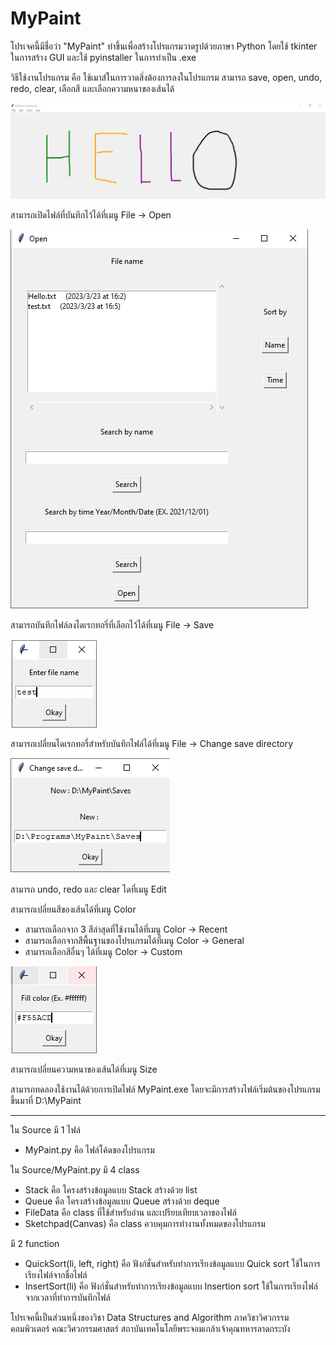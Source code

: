 # MyPaint
โปรเจคนี้มีชื่อว่า "MyPaint" ทำขึ้นเพื่อสร้างโปรแกรมวาดรูปด้วยภาษา Python โดยใช้ tkinter ในการสร้าง GUI และใช้ pyinstaller ในการทำเป็น .exe

วิธีใช้งานโปรแกรม คือ ใช้เมาส์ในการวาดสิ่งต้องการลงในโปรแกรม สามารถ save, open, undo, redo, clear, เลือกสี และเลือกความหนาของเส้นได้

![alt text](https://github.com/tsunafield1/MyPaint/blob/main/Example.PNG?raw=true)

สามารถเปิดไฟล์ที่บันทึกไว้ได้ที่เมนู File -> Open

![alt text](https://github.com/tsunafield1/MyPaint/blob/main/Example2.PNG?raw=true)

สามารถบันทึกไฟล์ลงไดเรกทอรี่ที่เลือกไว้ได้ที่เมนู File -> Save

![alt text](https://github.com/tsunafield1/MyPaint/blob/main/Example3.PNG?raw=true)

สามารถเปลี่ยนไดเรกทอรี่สำหรับบันทึกไฟล์ได้ที่เมนู File -> Change save directory

![alt text](https://github.com/tsunafield1/MyPaint/blob/main/Example4.PNG?raw=true)

สามารถ undo, redo และ clear ไดที่เมนู Edit

สามารถเปลี่ยนสีของเส้นได้ที่เมนู Color 
- สามารถเลือกจาก 3 สีล่าสุดที่ใช้งานได้ที่เมนู Color -> Recent
- สามารถเลือกจากสีพื้นฐานของโปรแกรมได้ที่เมนู Color -> General
- สามารถเลือกสีอื่นๆ ได้ที่เมนู Color -> Custom

![alt text](https://github.com/tsunafield1/MyPaint/blob/main/Example5.PNG?raw=true)

สามารถเปลี่ยนความหนาของเส้นได้ที่เมนู Size

สามารถทดลองใช้งานได้ด้วยการเปิดไฟล์ MyPaint.exe โดยจะมีการสร้างไฟล์เริ่มต้นของโปรแกรมขึ้นมาที่ D:\MyPaint

-----------------------

ใน Source มี 1 ไฟล์
- MyPaint.py คือ ไฟล์โค้ดของโปรแกรม

ใน Source/MyPaint.py มี 4 class
- Stack คือ โครงสร้างข้อมูลแบบ Stack สร้างด้วย list
- Queue คือ โครงสร้างข้อมูลแบบ Queue สร้างด้วย deque
- FileData คือ class ที่ใช้สำหรับอ่าน และเปรียบเทียบเวลาของไฟล์
- Sketchpad(Canvas) คือ class ควบคุมการทำงานทั้งหมดของโปรแกรม

มี 2 function
- QuickSort(li, left, right) คือ ฟังก์ชั่นสำหรับทำการเรียงข้อมูลแบบ Quick sort ใช้ในการเรียงไฟล์จากชื่อไฟล์
- InsertSort(li) คือ ฟังก์ชั่นสำหรับทำการเรียงข้อมูลแบบ Insertion sort ใช้ในการเรียงไฟล์จากเวลาที่ทำการบันทึกไฟล์

โปรเจคนี้เป็นส่วนหนึ่งของวิชา Data Structures and Algorithm ภาควิชาวิศวกรรมคอมพิวเตอร์ คณะวิศวกรรมศาสตร์ สถาบันเทคโนโลยีพระจอมเกล้าเจ้าคุณทหารลาดกระบัง
